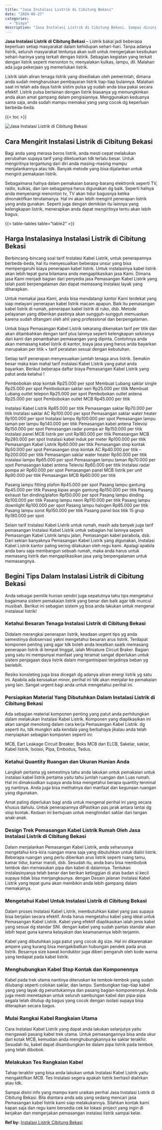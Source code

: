 ```yaml
---
title: "Jasa Instalasi Listrik di Cibitung Bekasi"
date: "2024-06-27"
categories: 
  - "biaya"
description: "Jasa Instalasi Listrik di Cibitung Bekasi. Sampai disini info yang mampu kami uraikan perihal Jasa Instalasi Listrik di Cibitung Bekasi. Bila diantara anda a..."
---
```


**Jasa Instalasi Listrik di Cibitung Bekasi** – Listrik bakal jadi beberapa keperluan setiap masyarakat dalam kehidupan sehari-hari. Tanpa adanya listrik, seluruh masyarakat tentunya akan sulit untuk mengerjakan kesibukan sehari-harinya yang terkait dengan listirik. Sebagian kegiatan yang terkait dengan listrik seperti menonton tv, menyalakan kulkas, lampu, dll. Malahan ada juga pekerjaan yg memerlukan listrik.

Listrik ialah aliran tenaga listrik yang disediakan oleh pemerintah, dimana anda sudah mengharuskan pembayaran listrik tiap-tiap bulannya. Malahan saat ini telah ada daya listrik sistim pulsa yg sudah anda bisa pakai secara efektif. Listrik pulsa berlainan dengan listrik biasanya yg memungkinkan anda akan amat gampang dalam pengisiannya. Menggunakan keduanya sama saja, anda sudah mampu memakai yang yang cocok dg keperluan berbeda-beda.

{{< toc >}}

![Jasa Instalasi Listrik di Cibitung Bekasi](/images/instalasi-listrik-murah27.png)

## Cara Mengirit Instalasi Listrik di Cibitung Bekasi

Bagi anda yang merasa boros listrik, anda mesti cepat melakukan perubahan supaya tarif yang dikeluarkan tdk terlalu besar. Untuk mengiritnya tergantung dari diri anda masing-masing mampu menjalankannya atau tdk. Banyak metode yang bisa dijalankan untuk mengirit pemakaian listrik.

Sebagaimana halnya dalam pemakaian barang-barang elektronik seperti TV, radio, kulkas, dan lain sebagainya harus digunakan dg baik. Seperti halnya anda menyenangi menonton tv, TV akan tidur bagusnya ketika dinonaktifkan terutamanya. Hal ini akan lebih mengirit penerapan listrik yang anda gunakan. Seperti juga dengan demikian itu lainnya yang kelengkapan listrik, menerapkan anda dapat mengiritnya tentu akan lebih bagus.

{{< table-tables table="table2" >}}

## Harga Instalasinya Instalasi Listrik di Cibitung Bekasi

Berbincang-bincang soal tarif Instalasi Kabel Listrik, untuk penerapannya berbeda-beda, hal itu menyesuaikan beberapa unsur yang bisa mempengaruhi biaya penerapan kabel listrik. Untuk instalasinya kabel listrik akan lebih tepat guna bilamana anda mengaplikasikan jasa Kami. Dimana jasa Kami menjadi bagian dari penyedia jasa Pemasangan Kabel Listrik yang telah pasti berpengalaman dan dapat memasang Instalasi layak yang diharapkan.

Untuk memakai jasa Kami, anda bisa mendatangi kantor Kami terdekat yang siap melayani penerapan kabel listrik macam apapun. Baik itu pemasangan kabel listrik di rumah, penerapan kabel listrik di ruko, dsb. Metode pelayanan yang diberikan pastinya akan sungguh-sungguh memuaskan karena sudah ditangani oleh ahli yang professional dan berpengalaman.

Untuk biaya Pemasangan Kabel Listrik sekarang dikenakan tarif per titik dan akan ditambahkan dengan tarif plus lainnya seperti kelengkapan sekiranya dari kami dan penambahan pemasangan yang dipinta. Contohnya anda akan memasang kabel listrik di kantor, biaya jasa yang harus anda bayarkan merupakan per titik + tarif peralatan sesuai dengan kebutuhan.

Setiap tarif penerapan menyesuaikan jumlah tenaga arus listrik. Semakin besar maka kian mahal tarif instalasi Kabel Listrik yang patut anda bayarkan. Berikut beberapa daftar biaya Pemasangan Kabel Listrik yang patut anda ketahui !

Pembobokan stop kontak Rp25.000 per spot Membuat Lubang saklar single Rp25.000 per spot Pembobokan saklar seri Rp25.000 per titik Membuat Lubang outlet telepon Rp25.000 per spot Pembobokan outlet antena Rp25.000 per spot Pembobokan outlet MCB Rp45.000 per titik

Instalasi Kabel Listrik Rp65.000 per titik Pemasangan saklar Rp70.000 per titik Instalasi saklar AC Rp100.000 per spot Pemasangan saklar water heater Rp100.000 per spot Instalasi lampu Rp100.000 per spot Pemasangan lampu taman per lampu Rp140.000 per titik Pemasangan kabel antena Televisi Rp150.000 per spot Pemasangan radar pompa air Rp150.000 per titik Instalasi panel MCB listrik per unit Rp180.000 per titik Pemasangan MCB Rp280.000 per spot Instalasi kabel induk per meter Rp100.000 per titik Pemasangan Kabel Listrik Rp60.000 per titik Pemasangan stop kontak Rp50.000 per spot Pemasangan stop kontak AC Rp40.000 per titik – Rp200.000 per titik Pemasangan saklar water heater Rp50.000 per titik Instalasi lampu Rp65.000 per spot Pemasangan lampu taman Rp70.000 per spot Pemasangan kabel antena Televisi Rp60.000 per titik Instalasi radar pompa air Rp60.000 per spot Pemasangan panel MCB listrik per unit Rp90.000 per titik Pemasangan MCB Rp60.000 per titik

Pasang lampu fitting plafon Rp45.000 per spot Pasang lampu gantung Rp45.000 per titik Pasang kipas angin gantung Rp150.000 per titik Pasang exhaust fan dinding/plafon Rp150.000 per spot Pasang lampu dinding Rp100.000 per titik Pasang lampu neon Rp110.000 per titik Pasang lampu downlight Rp100.000 per spot Pasang lampu halogen Rp95.000 per titik Pasang lampu sorot Rp150.000 per titik Pasang panel box titik 15 grup Rp180.000 per spot

Selain tarif Instalasi Kabel Listrik untuk rumah, masih ada banyak juga tarif pemasangan Instalasi Kabel Listrik untuk sebagian hal lainnya seperti Pemasangan Kabel Listrik lampu jalan, Pemasangan kabel parabola, dsb. Dari sekian banyaknya Pemasangan Kabel Listrik yang digunakan, Instalasi Kabel Listrik kantor paling sering dilakukan oleh regu kami. Apalagi apabila anda baru saja membangun sebuah rumah, maka anda harus untuk memasang listrik dan mengaplikasikan jasa yang berpengalaman untuk memasangnya.

## Begini Tips Dalam Instalasi Listrik di Cibitung Bekasi


Anda sebagai pemilik hunian sendiri juga sepatutnya tahu tips mengetahui bagaimana sistem pemakaian listrik yang benar dan baik agar tdk muncul musibah. Berikut ini sebagian sistem yg bisa anda lakukan untuk mengenal instalasai listrik!

### Ketahui Besaran Tenaga Instalasi Listrik di Cibitung Bekasi

Didalam merangkai penerapan listrik, keadaan urgent tips yg anda semestinya diobservasi yakni mengetahui besaran arus listrik. Terdapat komponen penting yang agar tdk boleh anda lewatkan saatk memasang penerapan listrik di tempat tinggal, ialah Miniature Circuit Braker. Bagian yang satu ini mempunyai manfaat yang teramat sangat diperlukan untuk sistem penjagaan daya listrik dalam mengantisipasi terjadinya beban yg berlebih.

Resiko konsleting juga bisa dicegah dg adanya aliran energi listrik yg satu ini. Apabila ada kerusakan minor, perihal ini tdk akan menjalar ke pemakaian yang lain. Sangat urgent bagi anda untuk mengetahui perihal ini.

### Persiapkan Material Yang Dibutuhkan Dalam Instalasi Listrik di Cibitung Bekasi

Ada sebagian material komponen penting yang patut anda perhitungkan dalam melakukan Instalasi Kabel Listrik. Komponen yang diaplikasikan ini akan sangat menolong dalam cara kerja Pemasangan Kabel Listrik. dg seperti itu, tdk mungkin ada kendala yang berbahaya jikalau anda telah menyiapkan sebagian komponen seperti ini:

MCB, Eart Leakage Circuit Breaker, Boks MCB dan ELCB, Sakelar, saklar, Kabel listrik, Isolasi, Pipa, Embodus, Tedus.

### Ketahui Quantity Ruangan dan Ukuran Hunian Anda

Langkah pertama yg semestinya tahu anda lakukan untuk pemakaian untuk instalasi kabel listrik pertama yaitu tahu jumlah ruangan dan Luas rumah. Hal ini dimaksudkan supaya anda bisa mengetahui berapa quantity terminal yg nantinya. Anda juga bisa melihatnya dari manfaat dan kegunaan ruangan yang digunakan.

Amat paling diperlukan bagi anda untuk mengenal perihal ini yang secara khusus dahulu. Untuk penerapannya diPastikan pas jarak antara lantai dg stop kontak. Kedaan ini bertujuan untuk menghindari saklar dari tangan anak-anak.

### Design Trek Pemasangan Kabel Listrik Rumah Oleh Jasa Instalasi Listrik di Cibitung Bekasi

Dalam menjalankan Pemasangan Kabel Listrik, anda seharusnya mengetahui kira-kira ruangan mana saja yang dibutuhkan untuk dialiri listrik. Beberapa ruangan yang perlu diberikan arus listrik seperti ruang tamu, kamar tidur, kamar mandi, dsb. Sesudah itu, anda baru bisa membobok tembok dan memasukan pipa dan kabel di dalamnya. Tentukan instalasinyanya telah benar dan berikan ketinggian di atas badan si kecil supaya tidak bisa menjangkaunya. dengan Desain jalanan Instalasi Kabel Listrik yang tepat guna akan membikin anda lebih gampang dalam memakainya.

### Mengetahui Kabel Untuk Instalasi Listrik di Cibitung Bekasi

Dalam proses Instalasi Kabel Listrik, membutuhkan kabel yang pas supaya bisa berjalan secara efektif. Anda harus mengetahui kabel yang ideal untuk Pemasangan Kabel Listrik. Kabel yang efektif diaplikasikan ialah jenis kabel yang sesuai dg standar SNI. dengan kabel yang sudah pantas standar akan lebih tepat guna karena kelayakan dan keamanannya lebih terjamin.

Kabel yang dibutuhkan juga patut yang cocok dg size. Hal ini dikarenakan ampere yang kurang bisa mengakibatkan hubungan pendek pada arus listrik. Besarnya size kawat konduktor juga diberi pengaruh oleh kode warna yang terdapat pada kabel listrik.

### Menghubungkan Kabel Stop Kontak dan Komponennya

Kabel pada trek utama nantinya diteruskan ke tembok-tembok yang sudah dilubangi seperti colokan saklar, dan lampu. Sambungkan tiap-tiap kabel yang yang layak dg peruntukannya dan pasang bagian-komponennya. Anda juga mesti menetapkan untuk seluruh sambungan kabel dan pipa-pipa segala telah ditutup dg bagus yang cocok dengan isolasi supaya bisa diterapkan secara bagus.

### Mulai Rangkai Kabel Rangkaian Utama

Cara Instalasi Kabel Listrik yang dapat anda lakukan selanjutya yaitu mengawali pasang kabel trek utama. Untuk pemasangannya bisa anda ukur dari kotak MCB, kemudian anda menghubungkannya ke saklar terakhir. Sesudah itu, kabel dapat disambungkan ke dalam pipa listrik pada tembok yang telah dibobok.

### Melakukan Tes Rangkaian Kabel

Tahap terakhir yang bisa anda lakukan untuk Instalasi Kabel Listrik yaitu mengaktifkan MCB. Tes Instalasi segera apakah listrik berhasil dialirkan atau tdk.

Sampai disini info yang mampu kami uraikan perihal Jasa Instalasi Listrik di Cibitung Bekasi. Bila diantara anda ada yang sedang mencari jasa Pemasangan kabel listrik kami siap melakukannya. Silahkan kontak kami kapan saja dan regu kami bersedia cek ke lokasi project yang ingin di kerjakan dan mengerjakan pemasangan instalasi listrik sampai kelar.

**Ref by:** [Instalasi Listrik Cibitung Bekasi](https://id.wikipedia.org/wiki/Instalasi)
